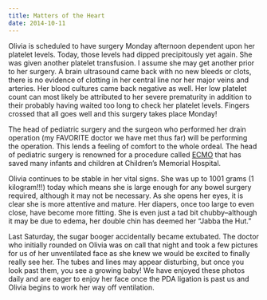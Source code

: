 ```yaml
---
title: Matters of the Heart
date: 2014-10-11
---
```


Olivia is scheduled to have surgery Monday afternoon dependent upon her platelet levels.  Today, those levels had dipped precipitously yet again.  She was given another platelet transfusion.  I assume she may get another prior to her surgery.  A brain ultrasound came back with no new bleeds or clots, there is no evidence of clotting in her central line nor her major veins and arteries.  Her blood cultures came back negative as well.  Her low platelet count can most likely be attributed to her severe prematurity in addition to their probably having waited too long to check her platelet levels.  Fingers crossed that all goes well and this surgery takes place Monday!

The head of pediatric surgery and the surgeon who performed her drain operation (my FAVORITE doctor we have met thus far) will be performing the operation.  This lends a feeling of comfort to the whole ordeal.  The head of pediatric surgery is renowned for a procedure called [ECMO](https://www.dellchildrens.net/services_and_programs/ecmo/what_is_ecmo/) that has saved many infants and children at Children’s Memorial Hospital.

Olivia continues to be stable in her vital signs.  She was up to 1001 grams (1 kilogram!!!) today which means she is large enough for any bowel surgery required, although it may not be necessary.  As she opens her eyes, it is clear she is more attentive and mature.  Her diapers, once too large to even close, have become more fitting.  She is even just a tad bit chubby–although it may be due to edema, her double chin has deemed her “Jabba the Hut.”

Last Saturday, the sugar booger accidentally became extubated.  The doctor who initially rounded on Olivia was on call that night and took a few pictures for us of her unventilated face as she knew we would be excited to finally really see her.  The tubes and lines may appear disturbing, but once you look past them, you see a growing baby!  We have enjoyed these photos daily and are eager to enjoy her face once the PDA ligation is past us and Olivia begins to work her way off ventilation.